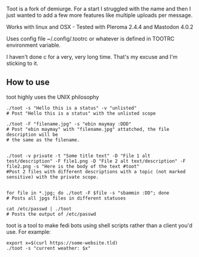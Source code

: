 
Toot is a fork of demiurge. For a start I struggled with the name and then I just wanted to add a few more features like multiple uploads per message.

Works with linux and OSX - Tested with Pleroma 2.4.4 and Mastodon 4.0.2

Uses config file ~/.config/.tootrc or whatever is defined in TOOTRC environment variable. 

I haven't done c for a very, very long time. That's my excuse and I'm sticking to it. 

## How to use

toot highly uses the UNIX philosophy

``` shell
./toot -s "Hello this is a status" -v "unlisted" 
# Post "Hello this is a status" with the unlisted scope

./toot -F "filename.jpg" -s "ebin maymay :DDD" 
# Post "ebin maymay" with "filename.jpg" attatched, the file description will be
# the same as the filename.


./toot -v private -t "Some title text" -D "File 1 alt test/description" -F file1.png -D "File 2 alt text/description" -F file2.png -s "Here is the body of the text #toot" 
#Post 2 files with different descriptions with a topic (not marked sensitive) with the private scope.


for file in *.jpg; do ./toot -F $file -s "sbammin :DD"; done 
# Posts all jpgs files in different statuses

cat /etc/passwd | ./toot 
# Posts the output of /etc/passwd
```

toot is a tool to make fedi bots using shell scripts rather than a
client you\'d use. For example:

``` shell
export x=$(curl https://some-website.tld)
./toot -s "current weather: $x"
```

